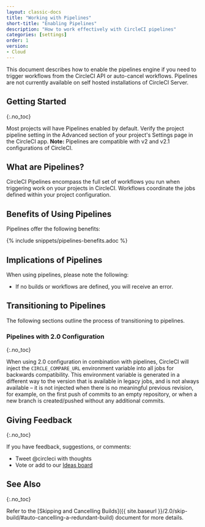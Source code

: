 ```yaml
---
layout: classic-docs
title: "Working with Pipelines"
short-title: "Enabling Pipelines"
description: "How to work effectively with CircleCI pipelines"
categories: [settings]
order: 1
version:
- Cloud
---
```


This document describes how to enable the pipelines engine if you need to trigger workflows from the CircleCI API or auto-cancel workflows. Pipelines are not currently available on self hosted installations of CircleCI Server.

## Getting Started
{:.no_toc}

Most projects will have Pipelines enabled by default. Verify the project pipeline setting in the Advanced section of your project's Settings page in the CircleCI app. **Note:** Pipelines are compatible with v2 and v2.1 configurations of CircleCI.

## What are Pipelines?

CircleCI Pipelines encompass the full set of workflows you run when triggering work on your projects in CircleCI. Workflows coordinate the jobs defined within your project configuration.

## Benefits of Using Pipelines

Pipelines offer the following benefits:

{% include snippets/pipelines-benefits.adoc %}

## Implications of Pipelines

When using pipelines, please note the following:

- If no builds or workflows are defined, you will receive an error.

## Transitioning to Pipelines

The following sections outline the process of transitioning to pipelines.

### Pipelines with 2.0 Configuration
{:.no_toc}

When using 2.0 configuration in combination with pipelines, CircleCI will inject the `CIRCLE_COMPARE_URL` environment variable into all jobs for backwards compatibility. This environment variable is generated in a different way to the version that is available in legacy jobs, and is not always available – it is not injected when there is no meaningful previous revision, for example, on the first push of commits to an empty repository, or when a new branch is created/pushed without any additional commits.

## Giving Feedback
{:.no_toc}

If you have feedback, suggestions, or comments:

- Tweet @circleci with thoughts
- Vote or add to our [Ideas board](https://ideas.circleci.com/)

## See Also
{:.no_toc}

Refer to the [Skipping and Cancelling Builds]({{ site.baseurl }}/2.0/skip-build/#auto-cancelling-a-redundant-build) document for more details.
